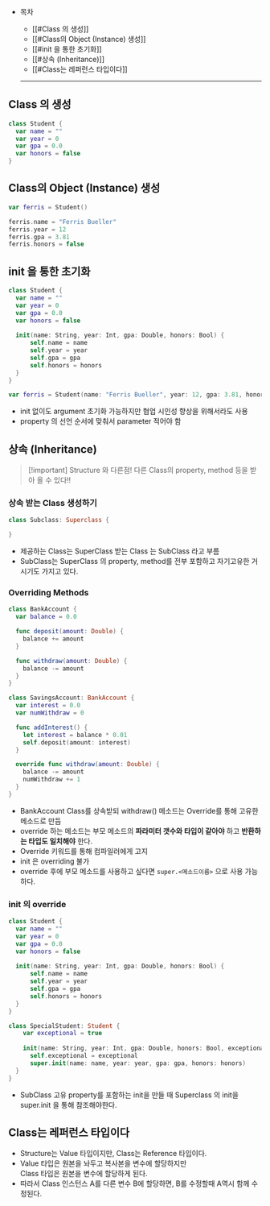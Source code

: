 - 목차
    
    - [[#Class 의 생성]]
    - [[#Class의 Object (Instance) 생성]]
    - [[#init 을 통한 초기화]]
    - [[#상속 (Inheritance)]]
    - [[#Class는 레퍼런스 타입이다]]
    
    ---
    

  

## Class 의 생성

```Swift
class Student {
  var name = ""
  var year = 0
  var gpa = 0.0
  var honors = false
}
```

  

## Class의 Object (Instance) 생성

```Swift
var ferris = Student()

ferris.name = "Ferris Bueller"
ferris.year = 12
ferris.gpa = 3.81
ferris.honors = false
```

  

## init 을 통한 초기화

```Swift
class Student {
  var name = ""
  var year = 0
  var gpa = 0.0
  var honors = false
  
  init(name: String, year: Int, gpa: Double, honors: Bool) {
	  self.name = name
	  self.year = year
	  self.gpa = gpa
	  self.honors = honors
  }
}

var ferris = Student(name: "Ferris Bueller", year: 12, gpa: 3.81, honors: false)
```

- init 없이도 argument 초기화 가능하지만 협업 시인성 향상을 위해서라도 사용
- property 의 선언 순서에 맞춰서 parameter 적어야 함

  

  

  

## 상속 (Inheritance)

> [!important] Structure 와 다른점! 다른 Class의 property, method 등을 받아 올 수 있다!!

  

### 상속 받는 Class 생성하기

```Swift
class Subclass: Superclass {

}
```

- 제공하는 Class는 SuperClass 받는 Class 는 SubClass 라고 부름
- SubClass는 SuperClass 의 property, method를 전부 포함하고 자기고유한 거시기도 가지고 있다.

  

### Overriding Methods

```Swift
class BankAccount {
  var balance = 0.0

  func deposit(amount: Double) {
    balance += amount
  }

  func withdraw(amount: Double) {
    balance -= amount
  }
}

class SavingsAccount: BankAccount {
  var interest = 0.0
  var numWithdraw = 0

  func addInterest() {
    let interest = balance * 0.01
    self.deposit(amount: interest)
  }

  override func withdraw(amount: Double) {
    balance -= amount
    numWithdraw += 1
  }
}
```

- BankAccount Class를 상속받되 withdraw() 메소드는 Override를 통해 고유한 메소드로 만듬
- override 하는 메소드는 부모 메소드의 **파라미터 갯수와 타입이 같아야** 하고 **반환하는 타입도 일치해야** 한다.
- Override 키워드를 통해 컴파일러에게 고지
- init 은 overriding 불가
- override 후에 부모 메소드를 사용하고 싶다면 `super.<메소드이름>` 으로 사용 가능하다.

  

### init 의 override

```Swift
class Student {
  var name = ""
  var year = 0
  var gpa = 0.0
  var honors = false
  
  init(name: String, year: Int, gpa: Double, honors: Bool) {
	  self.name = name
	  self.year = year
	  self.gpa = gpa
	  self.honors = honors
  }
}

class SpecialStudent: Student {
	var exceptional = true
	
	init(name: String, year: Int, gpa: Double, honors: Bool, exceptional: Bool) {
	  self.exceptional = exceptional
	  super.init(name: name, year: year, gpa: gpa, honors: honors)
  }
}
```

- SubClass 고유 property를 포함하는 init을 만들 때 Superclass 의 init을 super.init 을 통해 참조해야한다.

  

  

## Class는 레퍼런스 타입이다

- Structure는 Value 타입이지만, Class는 Reference 타입이다.
- Value 타입은 원본을 놔두고 복사본을 변수에 할당하지만  
    Class 타입은 원본을 변수에 할당하게 된다.
- 따라서 Class 인스턴스 A를 다른 변수 B에 할당하면, B를 수정할때 A역시 함께 수정된다.